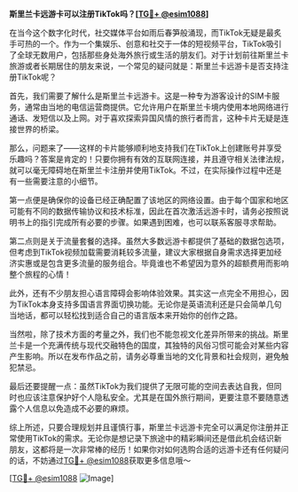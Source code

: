 **斯里兰卡远游卡可以注册TikTok吗？[[TG💪+ @esim1088](https://t.me/s/esim1088)]**

在当今这个数字化时代，社交媒体平台如雨后春笋般涌现，而TikTok无疑是最炙手可热的一个。作为一个集娱乐、创意和社交于一体的短视频平台，TikTok吸引了全球无数用户，包括那些身处海外旅行或生活的朋友们。对于计划前往斯里兰卡旅游或者长期居住的朋友来说，一个常见的疑问就是：斯里兰卡远游卡是否支持注册TikTok呢？

首先，我们需要了解什么是斯里兰卡远游卡。这是一种专为游客设计的SIM卡服务，通常由当地的电信运营商提供。它允许用户在斯里兰卡境内使用本地网络进行通话、发短信以及上网。对于喜欢探索异国风情的旅行者而言，这种卡片无疑是连接世界的桥梁。

那么，问题来了——这样的卡片能够顺利地支持我们在TikTok上创建账号并享受乐趣吗？答案是肯定的！只要你拥有有效的互联网连接，并且遵守相关法律法规，就可以毫无障碍地在斯里兰卡注册并使用TikTok。不过，在实际操作过程中还是有一些需要注意的小细节。

第一点便是确保你的设备已经正确配置了该地区的网络设置。由于每个国家和地区可能有不同的数据传输协议和技术标准，因此在首次激活远游卡时，请务必按照说明书上的指引完成所有必要的步骤。如果遇到困难，也可以联系客服寻求帮助。

第二点则是关于流量套餐的选择。虽然大多数远游卡都提供了基础的数据包选项，但考虑到TikTok视频加载需要消耗较多流量，建议大家根据自身需求选择更加经济实惠或是包含更多流量的服务组合。毕竟谁也不希望因为意外的超额费用而影响整个旅程的心情！

此外，还有不少朋友担心语言障碍会影响体验效果。其实这一点完全不用担心，因为TikTok本身支持多国语言界面切换功能。无论你是英语流利还是只会简单几句当地话，都可以轻松找到适合自己的语言版本来开始你的创作之路。

当然啦，除了技术方面的考量之外，我们也不能忽视文化差异所带来的挑战。斯里兰卡是一个充满传统与现代交融特色的国度，其独特的风俗习惯可能会对某些内容产生影响。所以在发布作品之前，请务必尊重当地的文化背景和社会规则，避免触犯禁忌。

最后还要提醒一点：虽然TikTok为我们提供了无限可能的空间去表达自我，但同时也应该注意保护好个人隐私安全。尤其是在国外旅行期间，更要注意不要随意透露个人信息以免造成不必要的麻烦。

综上所述，只要合理规划并且谨慎行事，斯里兰卡远游卡完全可以满足你注册并正常使用TikTok的需求。无论你是想记录下旅途中的精彩瞬间还是借此机会结识新朋友，这都将是一次非常棒的经历！如果你对如何选购合适的远游卡还有任何疑问的话，不妨通过[TG💪+ @esim1088](https://t.me/s/esim1088)获取更多信息哦～

[[TG💪+ @esim1088](https://t.me/s/esim1088) ![Image](https://i.postimg.cc/4NQfJmqS/Snipaste-2025-05-13-00-14-12.png)]